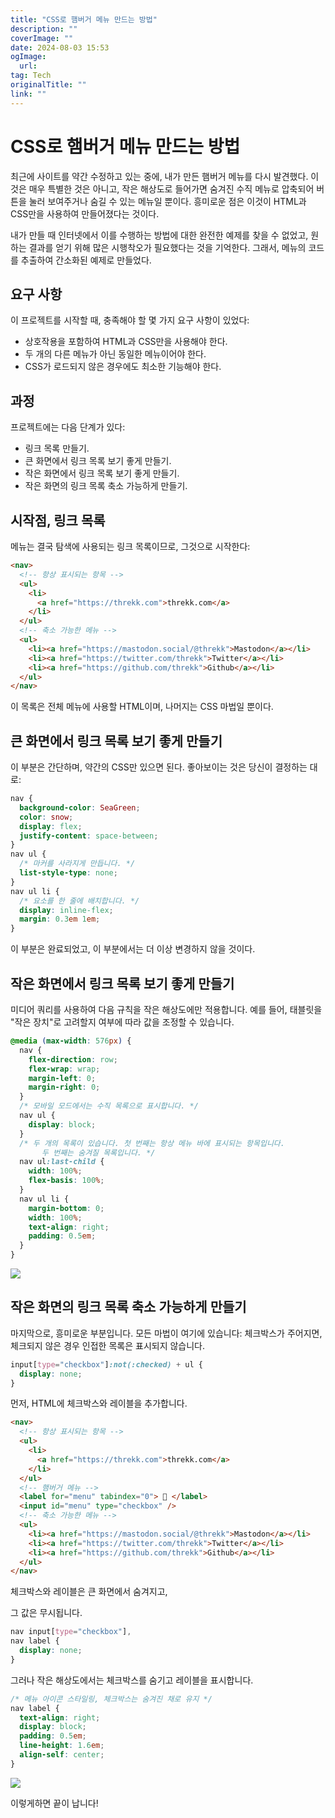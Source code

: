 ```yaml
---
title: "CSS로 햄버거 메뉴 만드는 방법"
description: ""
coverImage: ""
date: 2024-08-03 15:53
ogImage: 
  url: 
tag: Tech
originalTitle: ""
link: ""
---
```




# CSS로 햄버거 메뉴 만드는 방법

최근에 사이트를 약간 수정하고 있는 중에, 내가 만든 햄버거 메뉴를 다시 발견했다. 이것은 매우 특별한 것은 아니고, 작은 해상도로 들어가면 숨겨진 수직 메뉴로 압축되어 버튼을 눌러 보여주거나 숨길 수 있는 메뉴일 뿐이다. 흥미로운 점은 이것이 HTML과 CSS만을 사용하여 만들어졌다는 것이다.

내가 만들 때 인터넷에서 이를 수행하는 방법에 대한 완전한 예제를 찾을 수 없었고, 원하는 결과를 얻기 위해 많은 시행착오가 필요했다는 것을 기억한다. 그래서, 메뉴의 코드를 추출하여 간소화된 예제로 만들었다.

<div class="content-ad"></div>

## 요구 사항

이 프로젝트를 시작할 때, 충족해야 할 몇 가지 요구 사항이 있었다:

- 상호작용을 포함하여 HTML과 CSS만을 사용해야 한다.
- 두 개의 다른 메뉴가 아닌 동일한 메뉴이어야 한다.
- CSS가 로드되지 않은 경우에도 최소한 기능해야 한다.

## 과정

프로젝트에는 다음 단계가 있다:

- 링크 목록 만들기.
- 큰 화면에서 링크 목록 보기 좋게 만들기.
- 작은 화면에서 링크 목록 보기 좋게 만들기.
- 작은 화면의 링크 목록 축소 가능하게 만들기.

<div class="content-ad"></div>

## 시작점, 링크 목록

메뉴는 결국 탐색에 사용되는 링크 목록이므로, 그것으로 시작한다:

```html
<nav>
  <!-- 항상 표시되는 항목 -->
  <ul>
    <li>
      <a href="https://threkk.com">threkk.com</a>
    </li>
  </ul>
  <!-- 축소 가능한 메뉴 -->
  <ul>
    <li><a href="https://mastodon.social/@threkk">Mastodon</a></li>
    <li><a href="https://twitter.com/threkk">Twitter</a></li>
    <li><a href="https://github.com/threkk">Github</a></li>
  </ul>
</nav>
```

이 목록은 전체 메뉴에 사용할 HTML이며, 나머지는 CSS 마법일 뿐이다.

<div class="content-ad"></div>

## 큰 화면에서 링크 목록 보기 좋게 만들기

이 부분은 간단하며, 약간의 CSS만 있으면 된다. 좋아보이는 것은 당신이 결정하는 대로:

```css
nav {
  background-color: SeaGreen;
  color: snow;
  display: flex;
  justify-content: space-between;
}
nav ul {
  /* 마커를 사라지게 만듭니다. */
  list-style-type: none;
}
nav ul li {
  /* 요소를 한 줄에 배치합니다. */
  display: inline-flex;
  margin: 0.3em 1em;
}
```

이 부분은 완료되었고, 이 부분에서는 더 이상 변경하지 않을 것이다.

## 작은 화면에서 링크 목록 보기 좋게 만들기

미디어 쿼리를 사용하여 다음 규칙을 작은 해상도에만 적용합니다. 예를 들어, 태블릿을 "작은 장치"로 고려할지 여부에 따라 값을 조정할 수 있습니다.

```css
@media (max-width: 576px) {
  nav {
    flex-direction: row;
    flex-wrap: wrap;
    margin-left: 0;
    margin-right: 0;
  }
  /* 모바일 모드에서는 수직 목록으로 표시합니다. */
  nav ul {
    display: block;
  }
  /* 두 개의 목록이 있습니다. 첫 번째는 항상 메뉴 바에 표시되는 항목입니다.
       두 번째는 숨겨질 목록입니다. */
  nav ul:last-child {
    width: 100%;
    flex-basis: 100%;
  }
  nav ul li {
    margin-bottom: 0;
    width: 100%;
    text-align: right;
    padding: 0.5em;
  }
}
```

<div class="content-ad"></div>

<img src="/assets/img/How-to-make-a-CSS-only-hamburger-menu_0.png" />

## 작은 화면의 링크 목록 축소 가능하게 만들기

마지막으로, 흥미로운 부분입니다. 모든 마법이 여기에 있습니다: 체크박스가 주어지면, 체크되지 않은 경우 인접한 목록은 표시되지 않습니다.

```css
input[type="checkbox"]:not(:checked) + ul {
  display: none;
}
```

먼저, HTML에 체크박스와 레이블을 추가합니다.

<div class="content-ad"></div>

```html
<nav>
  <!-- 항상 표시되는 항목 -->
  <ul>
    <li>
      <a href="https://threkk.com">threkk.com</a>
    </li>
  </ul>
  <!-- 햄버거 메뉴 -->
  <label for="menu" tabindex="0"> 🍔 </label>
  <input id="menu" type="checkbox" />
  <!-- 축소 가능한 메뉴 -->
  <ul>
    <li><a href="https://mastodon.social/@threkk">Mastodon</a></li>
    <li><a href="https://twitter.com/threkk">Twitter</a></li>
    <li><a href="https://github.com/threkk">Github</a></li>
  </ul>
</nav>
```

체크박스와 레이블은 큰 화면에서 숨겨지고,

그 값은 무시됩니다.

```css
nav input[type="checkbox"],
nav label {
  display: none;
}
```

<div class="content-ad"></div>

그러나 작은 해상도에서는 체크박스를 숨기고 레이블을 표시합니다.

```css
/* 메뉴 아이콘 스타일링, 체크박스는 숨겨진 채로 유지 */
nav label {
  text-align: right;
  display: block;
  padding: 0.5em;
  line-height: 1.6em;
  align-self: center;
}
```

<div class="content-ad"></div>

<img src="https://miro.medium.com/v2/resize:fit:640/1*yRRvaU-uG1aNW7M9OvzZdg.gif" />

이렇게하면 끝이 납니다!
